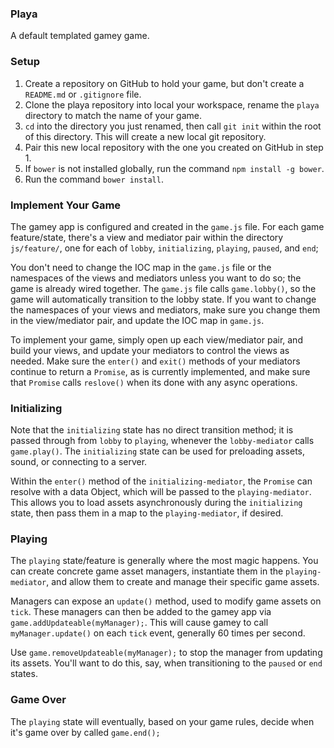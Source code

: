 ### Playa

A default templated gamey game.

### Setup

1. Create a repository on GitHub to hold your game, but don't create a `README.md` or `.gitignore` file.
2. Clone the playa repository into local your workspace, rename the `playa` directory to match the name of your game.
3. `cd` into the directory you just renamed, then call `git init` within the root of this directory. This will create a new local git repository.
4. Pair this new local repository with the one you created on GitHub in step 1.
5. If `bower` is not installed globally, run the command `npm install -g bower`.
6. Run the command `bower install`.

### Implement Your Game

The gamey app is configured and created in the `game.js` file. For each game feature/state, there's a view and mediator pair within the directory `js/feature/`, one for each of `lobby`, `initializing`, `playing`, `paused`, and `end`;

You don't need to change the IOC map in the `game.js` file or the namespaces of the views and mediators unless you want to do so; the game is already wired together. The `game.js` file calls `game.lobby()`, so the game will automatically transition to the lobby state. If you want to change the namespaces of your views and mediators, make sure you change them in the view/mediator pair, and update the IOC map in `game.js`.

To implement your game, simply open up each view/mediator pair, and build your views, and update your mediators to control the views as needed. Make sure the `enter()` and `exit()` methods of your mediators continue to return a `Promise`, as is currently implemented, and make sure that `Promise` calls `reslove()` when its done with any async operations.

### Initializing

Note that the `initializing` state has no direct transition method; it is passed through from `lobby` to `playing`, whenever the `lobby-mediator` calls `game.play()`. The `initializing` state can be used for preloading assets, sound, or connecting to a server.

Within the `enter()` method of the `initializing-mediator`, the `Promise` can resolve with a data Object, which will be passed to the `playing-mediator`. This allows you to load assets asynchronously during the `initializing` state, then pass them in a map to the `playing-mediator`, if desired.

### Playing

The `playing` state/feature is generally where the most magic happens. You can create concrete game asset managers, instantiate them in the `playing-mediator`, and allow them to create and manage their specific game assets.

Managers can expose an `update()` method, used to modify game assets on `tick`. These managers can then be added to the gamey app via `game.addUpdateable(myManager);`. This will cause gamey to call `myManager.update()` on each `tick` event, generally 60 times per second.

Use `game.removeUpdateable(myManager);` to stop the manager from updating its assets. You'll want to do this, say, when transitioning to the `paused` or `end` states.

### Game Over

The `playing` state will eventually, based on your game rules, decide when it's game over by called `game.end();`